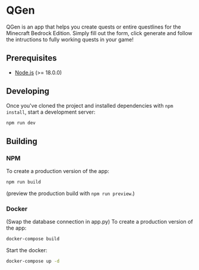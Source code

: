 # QGen

QGen is an app that helps you create quests or entire questlines for the Minecraft Bedrock Edition. Simply fill out the form, click generate and follow the intructions to fully working quests in your game!

## Prerequisites

- [Node.js](https://nodejs.org/de) (>= 18.0.0)

## Developing

Once you've cloned the project and installed dependencies with `npm install`, start a development server:

```bash
npm run dev
```

## Building

### NPM

To create a production version of the app:

```bash
npm run build
```

(preview the production build with `npm run preview`.)

### Docker

(Swap the database connection in app.py)
To create a production version of the app:

```bash
docker-compose build
```

Start the docker:

```bash
docker-compose up -d
```

